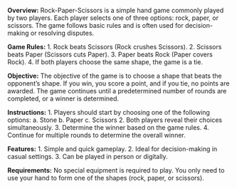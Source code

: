 
**Overview:**
         Rock-Paper-Scissors is a simple hand game commonly played by two players. Each player selects one of three options: rock, paper, or scissors. The game follows basic rules and is often used for decision-making or resolving disputes.

**Game Rules:**
          1. Rock beats Scissors (Rock crushes Scissors).
          2. Scissors beats Paper (Scissors cuts Paper).
          3. Paper beats Rock (Paper covers Rock).
          4. If both players choose the same shape, the game is a tie.

**Objective:**
          The objective of the game is to choose a shape that beats the opponent’s shape. If you win, you score a point, and if you tie, no points are awarded. The game continues until a predetermined number of rounds are completed, or a winner is determined.

**Instructions:**
          1. Players should start by choosing one of the following options:
              a. Stone
              b. Paper
              c. Scissors
          2. Both players reveal their choices simultaneously.
          3. Determine the winner based on the game rules.
          4. Continue for multiple rounds to determine the overall winner.

**Features:**
         1. Simple and quick gameplay.
         2. Ideal for decision-making in casual settings.
         3. Can be played in person or digitally.
         
**Requirements:**
            No special equipment is required to play. You only need to use your hand to form one of the shapes (rock, paper, or scissors).
